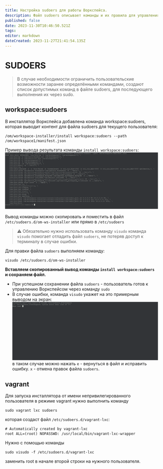 ```yaml
---
title: Настройка sudoers для работы Воркспейса.
description: Файл sudoers описывает команды и их правила для управления Воркспейсом через sudo
published: false
date: 2023-11-30T10:46:50.521Z
tags: 
editor: markdown
dateCreated: 2023-11-27T21:41:54.135Z
---
```


# SUDOERS
> В случае необходимости ограничить пользовательские возможности заранее определёнными командами, создают список допустимых команд в файле sudoers, для последующего выполнения их через sudo.

## workspace:sudoers
В инсталлятор Воркспейса добавлена команда workspace:sudoers, которая 
 выводит контент для файла sudoers для текущего пользователя:
```
/om/workspace-installer/install workspace:sudoers --path /om/workspace1/manifest.json
```
Пример вывода результата команды `install workspace:sudoers`:
![workspace_sudoers_stdout.png](/workspace_sudoers_stdout.png)

Вывод команды можно скопировать и поместить в файл `/etc/sudoers.d/om-ws-installer`
или прямо в `/etc/sudoers`
> :warning: Обязательно нужно использовать команду `visudo`
> команда `visudo` помогает отладить файл `sudoers`,
не потеряв доступ к терминалу в случае ошибки.

Для правки файла `sudoers` выполняем команду:
```
visudo /etc/sudoers.d/om-ws-installer
```
**Вставляем скопированный вывод команды `install workspace:sudoers`
и сохраняем файл.**
- При успешном сохранении файла `sudoers` - пользователь готов к управлению Воркспейсом через команду `sudo`
- В случае ошибки, команда `visudo` укажет на это примерным выводом на экран:
![visudo_error_example_stdout.png](/visudo_error_example_stdout.png)
в таком случае можно нажать
`e` - вернуться в файл и исправить ошибку.
`x` - отмена правок файла `sudoers`.

## vagrant
Для запуска инсталлятора от имени непривилегированного пользователя в режиме vagrant нужно выполнить команду
```
sudo vagrant lxc sudoers
```
которая создаст файл `/etc/sudoers.d/vagrant-lxc`:
```
# Automatically created by vagrant-lxc
root ALL=(root) NOPASSWD: /usr/local/bin/vagrant-lxc-wrapper
```
Нужно с помощью команды 
```
sudo visudo -f /etc/sudoers.d/vagrant-lxc
```
заменить root в начале второй строки на нужного пользователя.